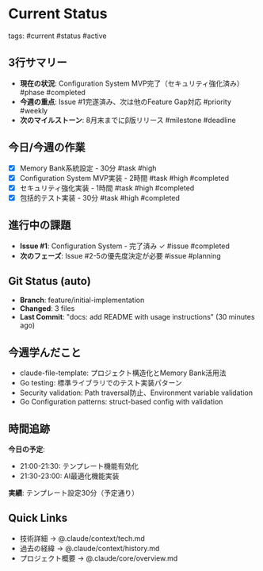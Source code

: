 # Current Status
tags: #current #status #active

## 3行サマリー
- **現在の状況**: Configuration System MVP完了（セキュリティ強化済み） #phase #completed
- **今週の重点**: Issue #1完遂済み、次は他のFeature Gap対応 #priority #weekly
- **次のマイルストーン**: 8月末までにβ版リリース #milestone #deadline

## 今日/今週の作業
- [x] Memory Bank系統設定 - 30分 #task #high
- [x] Configuration System MVP実装 - 2時間 #task #high #completed
- [x] セキュリティ強化実装 - 1時間 #task #high #completed
- [x] 包括的テスト実装 - 30分 #task #high #completed

## 進行中の課題
- **Issue #1**: Configuration System - 完了済み ✓ #issue #completed
- **次のフェーズ**: Issue #2-5の優先度決定が必要 #issue #planning

## Git Status (auto)
- **Branch**: feature/initial-implementation
- **Changed**: 3 files
- **Last Commit**: "docs: add README with usage instructions" (30 minutes ago)

## 今週学んだこと
- claude-file-template: プロジェクト構造化とMemory Bank活用法
- Go testing: 標準ライブラリでのテスト実装パターン
- Security validation: Path traversal防止、Environment variable validation
- Go Configuration patterns: struct-based config with validation

## 時間追跡
**今日の予定**:
- 21:00-21:30: テンプレート機能有効化
- 21:30-23:00: AI最適化機能実装

**実績**: テンプレート設定30分（予定通り）

## Quick Links
- 技術詳細 → @.claude/context/tech.md
- 過去の経緯 → @.claude/context/history.md
- プロジェクト概要 → @.claude/core/overview.md